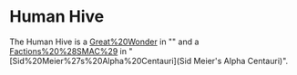 # Human Hive

The Human Hive is a [Great%20Wonder](wonder) in "" and a [Factions%20%28SMAC%29](faction) in "[Sid%20Meier%27s%20Alpha%20Centauri](Sid Meier's Alpha Centauri)".